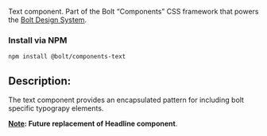 Text component. Part of the Bolt “Components” CSS framework that powers the [Bolt Design System](https://www.boltdesignsystem.com).

### Install via NPM
```
npm install @bolt/components-text
```

## Description:
The text component provides an encapsulated pattern for including bolt specific typograpy elements.

**<u>Note</u>: Future replacement of Headline component**.